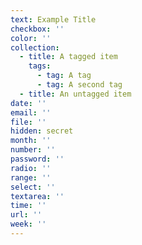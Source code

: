 ```yaml
---
text: Example Title
checkbox: ''
color: ''
collection:
  - title: A tagged item
    tags:
      - tag: A tag
      - tag: A second tag
  - title: An untagged item
date: ''
email: ''
file: ''
hidden: secret
month: ''
number: ''
password: ''
radio: ''
range: ''
select: ''
textarea: ''
time: ''
url: ''
week: ''
---
```

